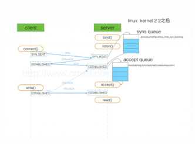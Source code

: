 ![:tcp-sync-queue-and-accept-queue-small](../images/999999/tcp-sync-queue-and-accept-queue-small-1024x747.png)

